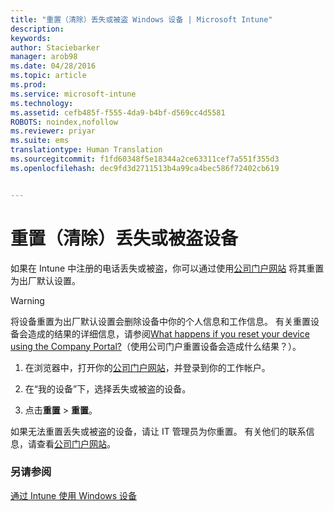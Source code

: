 ```yaml
---
title: "重置（清除）丢失或被盗 Windows 设备 | Microsoft Intune"
description: 
keywords: 
author: Staciebarker
manager: arob98
ms.date: 04/28/2016
ms.topic: article
ms.prod: 
ms.service: microsoft-intune
ms.technology: 
ms.assetid: cefb485f-f555-4da9-b4bf-d569cc4d5581
ROBOTS: noindex,nofollow
ms.reviewer: priyar
ms.suite: ems
translationtype: Human Translation
ms.sourcegitcommit: f1fd60348f5e18344a2ce63311cef7a551f355d3
ms.openlocfilehash: dec9fd3d2711513b4a99ca4bec586f72402cb619


---
```



# 重置（清除）丢失或被盗设备

如果在 Intune 中注册的电话丢失或被盗，你可以通过使用[公司门户网站](http://portal.manage.microsoft.com) 将其重置为出厂默认设置。


> [!WARNING]
> 将设备重置为出厂默认设置会删除设备中你的个人信息和工作信息。 有关重置设备会造成的结果的详细信息，请参阅[What happens if you reset your device using the Company Portal?](what-happens-if-you-reset-your-device-using-the-company-portal-windows.md)（使用公司门户重置设备会造成什么结果？）。


1.  在浏览器中，打开你的[公司门户网站](http://portal.manage.microsoft.com)，并登录到你的工作帐户。

2.  在“我的设备”下，选择丢失或被盗的设备。

3.  点击**重置** &gt; **重置**。

如果无法重置丢失或被盗的设备，请让 IT 管理员为你重置。 有关他们的联系信息，请查看[公司门户网站](http://portal.manage.microsoft.com)。

### 另请参阅
[通过 Intune 使用 Windows 设备](using-your-windows-device-with-intune.md)


<!--HONumber=Jul16_HO3-->


